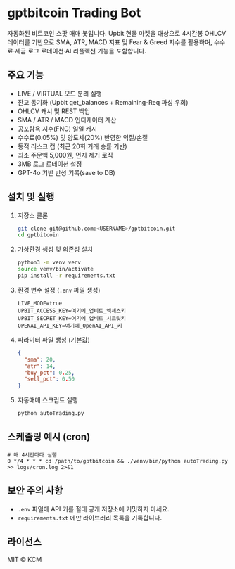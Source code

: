 # gptbitcoin Trading Bot

자동화된 비트코인 스팟 매매 봇입니다. Upbit 현물 마켓을 대상으로 4시간봉 OHLCV 데이터를 기반으로 SMA, ATR, MACD 지표 및 Fear & Greed 지수를 활용하며, 수수료·세금·로그 로테이션·AI 리플렉션 기능을 포함합니다.

## 주요 기능

* LIVE / VIRTUAL 모드 분리 실행
* 잔고 동기화 (Upbit get\_balances + Remaining-Req 파싱 우회)
* OHLCV 캐시 및 REST 백업
* SMA / ATR / MACD 인디케이터 계산
* 공포탐욕 지수(FNG) 일일 캐시
* 수수료(0.05%) 및 양도세(20%) 반영한 익절/손절
* 동적 리스크 캡 (최근 20회 거래 승률 기반)
* 최소 주문액 5,000원, 먼지 제거 로직
* 3MB 로그 로테이션 설정
* GPT-4o 기반 반성 기록(save to DB)

## 설치 및 실행

1. 저장소 클론

   ```bash
   git clone git@github.com:<USERNAME>/gptbitcoin.git
   cd gptbitcoin
   ```

2. 가상환경 생성 및 의존성 설치

   ```bash
   python3 -m venv venv
   source venv/bin/activate
   pip install -r requirements.txt
   ```

3. 환경 변수 설정 (`.env` 파일 생성)

   ```text
   LIVE_MODE=true
   UPBIT_ACCESS_KEY=여기에_업비트_액세스키
   UPBIT_SECRET_KEY=여기에_업비트_시크릿키
   OPENAI_API_KEY=여기에_OpenAI_API_키
   ```

4. 파라미터 파일 생성 (기본값)

   ```json
   {
     "sma": 20,
     "atr": 14,
     "buy_pct": 0.25,
     "sell_pct": 0.50
   }
   ```

5. 자동매매 스크립트 실행

   ```bash
   python autoTrading.py
   ```

## 스케줄링 예시 (cron)

```cron
# 매 4시간마다 실행
0 */4 * * * cd /path/to/gptbitcoin && ./venv/bin/python autoTrading.py >> logs/cron.log 2>&1
```

## 보안 주의 사항

* `.env` 파일에 API 키를 절대 공개 저장소에 커밋하지 마세요.
* `requirements.txt` 에만 라이브러리 목록을 기록합니다.

## 라이선스

MIT © KCM
